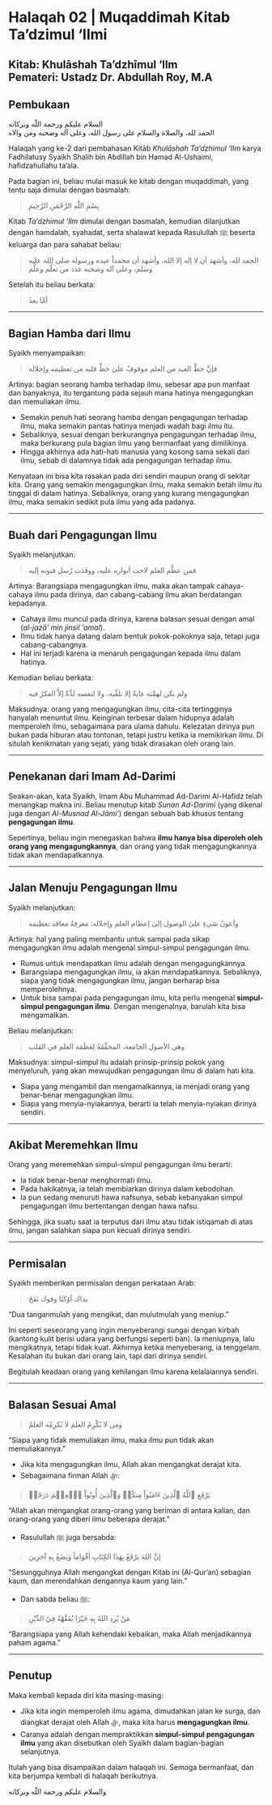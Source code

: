 # Halaqah 02 | Muqaddimah Kitab Ta’dzimul ‘Ilmi

**Kitab**: Khulāshah Ta’dzhīmul ‘Ilm  
**Pemateri**: Ustadz Dr. Abdullah Roy, M.A  
---

## Pembukaan
السلام عليكم ورحمة اللّه وبركاته  
الحمد لله، والصلاة والسلام على رسول الله، وعلى آله وصحبه ومن والاه  

Halaqah yang ke-2 dari pembahasan Kitāb *Khulāshah Ta’dzhimul ‘Ilm* karya Fadhilatusy Syaikh Shalih bin Abdillah bin Hamad Al-Ushaimi, hafidzahullahu ta’ala.  

Pada bagian ini, beliau mulai masuk ke kitab dengan muqaddimah, yang tentu saja dimulai dengan basmalah:  

> بِسْمِ اللَّهِ الرَّحْمَنِ الرَّحِيمِ  

Kitab *Ta’dzhimul ‘Ilm* dimulai dengan basmalah, kemudian dilanjutkan dengan hamdalah, syahadat, serta shalawat kepada Rasulullah ﷺ beserta keluarga dan para sahabat beliau:  

> الحمد لله، وأشهد أن لا إله إلا الله، وأشهد أن محمداً عبده ورسوله صلى الله عليه وسلم، وعلى آله وصحبه عدد من تعلَّم وعلَّم  

Setelah itu beliau berkata:  

> أمَّا بعدُ  

---

## Bagian Hamba dari Ilmu
Syaikh menyampaikan:  

> فإنَّ حظَّ العبد من العلم موقوفٌ علىٰ حظِّ قلبه من تعظيمه وإجلاله  

Artinya: bagian seorang hamba terhadap ilmu, sebesar apa pun manfaat dan banyaknya, itu tergantung pada sejauh mana hatinya mengagungkan dan memuliakan ilmu.  

- Semakin penuh hati seorang hamba dengan pengagungan terhadap ilmu, maka semakin pantas hatinya menjadi wadah bagi ilmu itu.  
- Sebaliknya, sesuai dengan berkurangnya pengagungan terhadap ilmu, maka berkurang pula bagian ilmu yang bermanfaat yang dimilikinya.  
- Hingga akhirnya ada hati-hati manusia yang kosong sama sekali dari ilmu, sebab di dalamnya tidak ada pengagungan terhadap ilmu.  

Kenyataan ini bisa kita rasakan pada diri sendiri maupun orang di sekitar kita. Orang yang semakin mengagungkan ilmu, maka semakin betah ilmu itu tinggal di dalam hatinya. Sebaliknya, orang yang kurang mengagungkan ilmu, maka semakin sedikit pula ilmu yang ada padanya.  

---

## Buah dari Pengagungan Ilmu
Syaikh melanjutkan:  

> فمن عظَّم العلم لاحت أنواره عليه، ووفَدَت رُسل فنونه إليه  

Artinya: Barangsiapa mengagungkan ilmu, maka akan tampak cahaya-cahaya ilmu pada dirinya, dan cabang-cabang ilmu akan berdatangan kepadanya.  

- Cahaya ilmu muncul pada dirinya, karena balasan sesuai dengan amal (*al-jazā’ min jinsil ‘amal*).  
- Ilmu tidak hanya datang dalam bentuk pokok-pokoknya saja, tetapi juga cabang-cabangnya.  
- Hal ini terjadi karena ia menaruh pengagungan kepada ilmu dalam hatinya.  

Kemudian beliau berkata:  

> ولم يكن لهمَّته غايةٌ إلا تلقِّيه، ولا لنفسه لذَّةٌ إلاَّ الفكرُ فيه  

Maksudnya: orang yang mengagungkan ilmu, cita-cita tertingginya hanyalah menuntut ilmu. Keinginan terbesar dalam hidupnya adalah memperoleh ilmu, sebagaimana para ulama dahulu. Kelezatan dirinya pun bukan pada hiburan atau tontonan, tetapi justru ketika ia memikirkan ilmu. Di situlah kenikmatan yang sejati, yang tidak dirasakan oleh orang lain.  

---

## Penekanan dari Imam Ad-Darimi
Seakan-akan, kata Syaikh, Imam Abu Muhammad Ad-Darimi Al-Hafidz telah menangkap makna ini. Beliau menutup kitab *Sunan Ad-Darimi* (yang dikenal juga dengan *Al-Musnad Al-Jāmi’*) dengan sebuah bab khusus tentang **pengagungan ilmu**.  

Sepertinya, beliau ingin menegaskan bahwa **ilmu hanya bisa diperoleh oleh orang yang mengagungkannya**, dan orang yang tidak mengagungkannya tidak akan mendapatkannya.  

---

## Jalan Menuju Pengagungan Ilmu
Syaikh melanjutkan:  

> وأعونُ شيءٍ علىٰ الوصول إلىٰ إعظام العلم وإجلاله: معرفةُ معاقد تعظيمه  

Artinya: hal yang paling membantu untuk sampai pada sikap mengagungkan ilmu adalah mengenal simpul-simpul pengagungan ilmu.  

- Rumus untuk mendapatkan ilmu adalah dengan mengagungkannya.  
- Barangsiapa mengagungkan ilmu, ia akan mendapatkannya. Sebaliknya, siapa yang tidak mengagungkan ilmu, jangan berharap bisa memperolehnya.  
- Untuk bisa sampai pada pengagungan ilmu, kita perlu mengenal **simpul-simpul pengagungan ilmu**. Dengan mengenalnya, barulah kita bisa mengamalkan.  

Beliau melanjutkan:  

> وهي الأصول الجامعة، المحقِّقَةُ لِعَظَمَة العلم في القلب  

Maksudnya: simpul-simpul itu adalah prinsip-prinsip pokok yang menyeluruh, yang akan mewujudkan pengagungan ilmu di dalam hati kita.  

- Siapa yang mengambil dan mengamalkannya, ia menjadi orang yang benar-benar mengagungkan ilmu.  
- Siapa yang menyia-nyiakannya, berarti ia telah menyia-nyiakan dirinya sendiri.  

---

## Akibat Meremehkan Ilmu
Orang yang meremehkan simpul-simpul pengagungan ilmu berarti:  
- Ia tidak benar-benar menghormati ilmu.  
- Pada hakikatnya, ia telah membiarkan dirinya dalam kebodohan.  
- Ia pun sedang menuruti hawa nafsunya, sebab kebanyakan simpul pengagungan ilmu bertentangan dengan hawa nafsu.  

Sehingga, jika suatu saat ia terputus dari ilmu atau tidak istiqamah di atas ilmu, jangan salahkan siapa pun kecuali dirinya sendiri.  

---

## Permisalan
Syaikh memberikan permisalan dengan perkataan Arab:  

> يداك أوْكَتَا وفوك نَفَخَ  

“Dua tanganmulah yang mengikat, dan mulutmulah yang meniup.”  

Ini seperti seseorang yang ingin menyeberangi sungai dengan kirbah (kantong kulit berisi udara yang berfungsi seperti ban). Ia meniupnya, lalu mengikatnya, tetapi tidak kuat. Akhirnya ketika menyeberang, ia tenggelam. Kesalahan itu bukan dari orang lain, tapi dari dirinya sendiri.  

Begitulah keadaan orang yang kehilangan ilmu karena kelalaiannya sendiri.  

---

## Balasan Sesuai Amal
> ومن لا يُكْرِمُ العلمَ لا يُكرِمُه العلمُ  

“Siapa yang tidak memuliakan ilmu, maka ilmu pun tidak akan memuliakannya.”  

- Jika kita mengagungkan ilmu, Allah akan mengangkat derajat kita.  
- Sebagaimana firman Allah ﷻ:  

> يَرْفَعِ ٱللَّهُ ٱلَّذِينَ ءَامَنُواْ مِنكُمۡ وَٱلَّذِينَ أُوتُواْ ٱلۡعِلۡمَ دَرَجَٰتٖ  

“Allah akan mengangkat orang-orang yang beriman di antara kalian, dan orang-orang yang diberi ilmu beberapa derajat.”  

- Rasulullah ﷺ juga bersabda:  

> إنَّ اللهَ يَرْفَعُ بِهَذَا الكِتَابِ أقْوَاماً وَيَضَعُ بِهِ آخرِينَ  

“Sesungguhnya Allah mengangkat dengan Kitab ini (Al-Qur’an) sebagian kaum, dan merendahkan dengannya kaum yang lain.”  

- Dan sabda beliau ﷺ:  

> مَنْ يُرِدِ اللهُ بِهِ خَيْرًا يُفَقِّهْهُ فِيْ الدِّيْنِ  

“Barangsiapa yang Allah kehendaki kebaikan, maka Allah menjadikannya paham agama.”  

---

## Penutup
Maka kembali kepada diri kita masing-masing:  
- Jika kita ingin memperoleh ilmu agama, dimudahkan jalan ke surga, dan diangkat derajat oleh Allah ﷻ, maka kita harus **mengagungkan ilmu**.  
- Caranya adalah dengan mempraktikkan **simpul-simpul pengagungan ilmu** yang akan disebutkan oleh Syaikh dalam bagian-bagian selanjutnya.  

Itulah yang bisa disampaikan dalam halaqah ini. Semoga bermanfaat, dan kita berjumpa kembali di halaqah berikutnya.  

والسلام عليكم ورحمة اللّه وبركاته  
